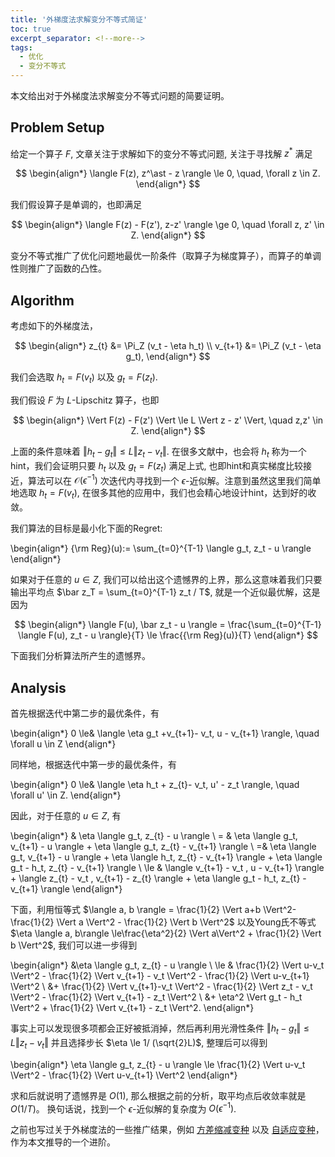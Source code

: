 ```yaml
---
title: '外梯度法求解变分不等式简证'
toc: true
excerpt_separator: <!--more-->
tags:
  - 优化
  - 变分不等式
---
```



本文给出对于外梯度法求解变分不等式问题的简要证明。


<!--more-->

## Problem Setup

给定一个算子 $F$, 文章关注于求解如下的变分不等式问题, 关注于寻找解 $z^\ast$ 满足


$$
\begin{align*}
\langle F(z), z^\ast - z \rangle \le 0, \quad, \forall z \in Z.
\end{align*}
$$

我们假设算子是单调的，也即满足

$$
\begin{align*}
\langle F(z) - F(z'), z-z' \rangle \ge 0, \quad \forall z, z' \in Z.
\end{align*}
$$

变分不等式推广了优化问题地最优一阶条件（取算子为梯度算子），而算子的单调性则推广了函数的凸性。


## Algorithm 

考虑如下的外梯度法，



$$
\begin{align*}
z_{t} &= \Pi_Z (v_t - \eta h_t) \\
v_{t+1} &= \Pi_Z (v_t - \eta g_t),
\end{align*}
$$

我们会选取 $h_t  =F(v_t)$ 以及 $g_t = F(z_t)$. 

我们假设 $F$ 为 $L$-Lipschitz 算子，也即

$$
\begin{align*}
\Vert F(z) - F(z') \Vert \le L \Vert z - z' \Vert, \quad z,z' \in Z.
\end{align*}
$$

上面的条件意味着 $\Vert h_t  -g_t \Vert \le L \Vert z_t - v_t \Vert$. 在很多文献中，也会将 $h_t$ 称为一个hint，我们会证明只要 $h_t$ 以及 $g_t = F(z_t)$ 满足上式, 也即hint和真实梯度比较接近，算法可以在 $\mathcal{O}(\epsilon^{-1})$ 次迭代内寻找到一个 $\epsilon$-近似解。注意到虽然这里我们简单地选取 $h_t  =F(v_t)$, 在很多其他的应用中，我们也会精心地设计hint，达到好的收敛。

我们算法的目标是最小化下面的Regret:

\begin{align*}
{\rm Reg}(u):= \sum_{t=0}^{T-1} \langle g_t, z_t - u \rangle
\end{align*}

如果对于任意的 $u \in Z$, 我们可以给出这个遗憾界的上界，那么这意味着我们只要输出平均点 $\bar z_T = \sum_{t=0}^{T-1} z_t / T$, 就是一个近似最优解，这是因为

$$
\begin{align*}
\langle F(u), \bar z_t - u \rangle = \frac{\sum_{t=0}^{T-1} \langle F(u),  z_t - u \rangle}{T}  \le \frac{{\rm Reg}(u)}{T}
\end{align*}
$$

下面我们分析算法所产生的遗憾界。

## Analysis

首先根据迭代中第二步的最优条件，有

\begin{align*}
    0 \le& \langle \eta g_t +v_{t+1}- v_t, u - v_{t+1} \rangle, \quad \forall u \in Z
\end{align*}

同样地，根据迭代中第一步的最优条件，有

\begin{align*}
    0 \le& \langle \eta h_t + z_{t}- v_t, u' - z_t \rangle, \quad \forall u' \in Z.
\end{align*}

因此，对于任意的 $u \in Z$, 有

\begin{align*}
    & \eta \langle g_t, z_{t} - u \rangle \\
    = &   \eta \langle g_t, v_{t+1} - u \rangle  + \eta \langle g_t, z_{t} - v_{t+1} \rangle \\
    =& \eta \langle g_t, v_{t+1} - u \rangle  + \eta \langle h_t, z_{t} - v_{t+1} \rangle + \eta \langle  g_t - h_t, z_{t} - v_{t+1}  \rangle \\
    \le & \langle v_{t+1} - v_t , u - v_{t+1} \rangle + 
    \langle z_{t} - v_t , v_{t+1} - z_{t} \rangle  + \eta \langle  g_t - h_t, z_{t} - v_{t+1}  \rangle
\end{align*}

下面，利用恒等式  $\langle a, b \rangle =  \frac{1}{2} \Vert a+b \Vert^2- \frac{1}{2} \Vert a \Vert^2 - \frac{1}{2} \Vert b \Vert^2$ 以及Young氏不等式 $\eta \langle a, b\rangle \le\frac{\eta^2}{2} \Vert a\Vert^2 + \frac{1}{2} \Vert b \Vert^2$, 我们可以进一步得到 

\begin{align*}
    &\eta \langle g_t, z_{t} - u \rangle \\
    \le & \frac{1}{2} \Vert u-v_t \Vert^2 - \frac{1}{2} \Vert v_{t+1} - v_t \Vert^2 - \frac{1}{2} \Vert u-v_{t+1} \Vert^2  \\
    &+ \frac{1}{2} \Vert v_{t+1}-v_t \Vert^2 - \frac{1}{2} \Vert z_t - v_t \Vert^2 - \frac{1}{2} \Vert v_{t+1} - z_t \Vert^2 \\
    &+ \eta^2 \Vert g_t - h_t \Vert^2 + \frac{1}{2} \Vert v_{t+1} - z_t  \Vert^2.
\end{align*}

事实上可以发现很多项都会正好被抵消掉，然后再利用光滑性条件 $\Vert h_t  -g_t \Vert \le L \Vert z_t - v_t \Vert$ 并且选择步长 $\eta \le 1/ (\sqrt{2}L)$, 整理后可以得到

\begin{align*}
     \eta \langle g_t, z_{t} - u \rangle \le   \frac{1}{2} \Vert u-v_t \Vert^2 - \frac{1}{2} \Vert u-v_{t+1} \Vert^2
\end{align*}

求和后就说明了遗憾界是 $O(1)$, 那么根据之前的分析，取平均点后收敛率就是 $O(1/T)$。 换句话说，找到一个 $\epsilon$-近似解的复杂度为 $O(\epsilon^{-1})$.


之前也写过关于外梯度法的一些推广结果，例如 [方差缩减变种](https://truenobility303.github.io/SVRE/) 以及 [自适应变种](https://truenobility303.github.io/AdaEG/)，作为本文推导的一个进阶。
